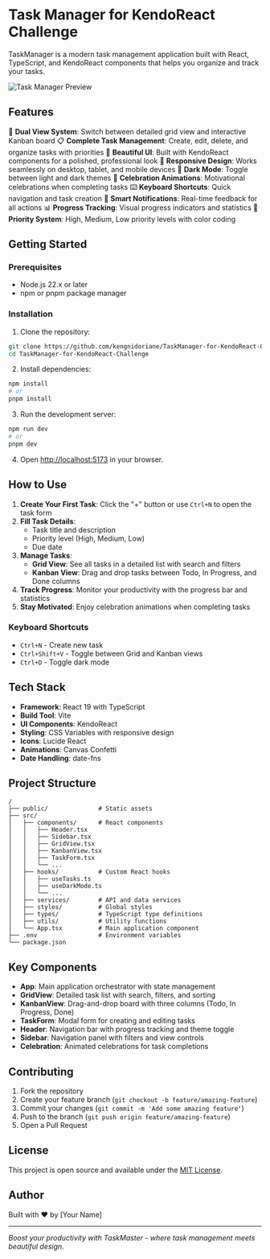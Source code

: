 # Task Manager for KendoReact Challenge

TaskManager is a modern task management application built with React, TypeScript, and KendoReact components that helps you organize and track your tasks.

![Task Manager Preview](https://Task+Manager+Preview)

## Features

🎯 **Dual View System**: Switch between detailed grid view and interactive Kanban board
📋 **Complete Task Management**: Create, edit, delete, and organize tasks with priorities
🎨 **Beautiful UI**: Built with KendoReact components for a polished, professional look
📱 **Responsive Design**: Works seamlessly on desktop, tablet, and mobile devices
🌙 **Dark Mode**: Toggle between light and dark themes
🎉 **Celebration Animations**: Motivational celebrations when completing tasks
⌨️ **Keyboard Shortcuts**: Quick navigation and task creation
🔔 **Smart Notifications**: Real-time feedback for all actions
📊 **Progress Tracking**: Visual progress indicators and statistics
🎯 **Priority System**: High, Medium, Low priority levels with color coding

## Getting Started

### Prerequisites

- Node.js 22.x or later
- npm or pnpm package manager

### Installation

1. Clone the repository:
```bash
git clone https://github.com/kengnidoriane/TaskManager-for-KendoReact-Challenge.git
cd TaskManager-for-KendoReact-Challenge
```

2. Install dependencies:
```bash
npm install
# or
pnpm install
```

3. Run the development server:
```bash
npm run dev
# or
pnpm dev
```

4. Open [http://localhost:5173](http://localhost:5173) in your browser.

## How to Use

1. **Create Your First Task**: Click the "+" button or use `Ctrl+N` to open the task form
2. **Fill Task Details**:
   - Task title and description
   - Priority level (High, Medium, Low)
   - Due date
3. **Manage Tasks**:
   - **Grid View**: See all tasks in a detailed list with search and filters
   - **Kanban View**: Drag and drop tasks between Todo, In Progress, and Done columns
4. **Track Progress**: Monitor your productivity with the progress bar and statistics
5. **Stay Motivated**: Enjoy celebration animations when completing tasks

### Keyboard Shortcuts

- `Ctrl+N` - Create new task
- `Ctrl+Shift+V` - Toggle between Grid and Kanban views
- `Ctrl+D` - Toggle dark mode

## Tech Stack

- **Framework**: React 19 with TypeScript
- **Build Tool**: Vite
- **UI Components**: KendoReact
- **Styling**: CSS Variables with responsive design
- **Icons**: Lucide React
- **Animations**: Canvas Confetti
- **Date Handling**: date-fns

## Project Structure

```
/
├── public/              # Static assets
├── src/
│   ├── components/      # React components
│   │   ├── Header.tsx
│   │   ├── Sidebar.tsx
│   │   ├── GridView.tsx
│   │   ├── KanbanView.tsx
│   │   ├── TaskForm.tsx
│   │   └── ...
│   ├── hooks/           # Custom React hooks
│   │   ├── useTasks.ts
│   │   ├── useDarkMode.ts
│   │   └── ...
│   ├── services/        # API and data services
│   ├── styles/          # Global styles
│   ├── types/           # TypeScript type definitions
│   ├── utils/           # Utility functions
│   └── App.tsx          # Main application component
├── .env                 # Environment variables
└── package.json
```

## Key Components

- **App**: Main application orchestrator with state management
- **GridView**: Detailed task list with search, filters, and sorting
- **KanbanView**: Drag-and-drop board with three columns (Todo, In Progress, Done)
- **TaskForm**: Modal form for creating and editing tasks
- **Header**: Navigation bar with progress tracking and theme toggle
- **Sidebar**: Navigation panel with filters and view controls
- **Celebration**: Animated celebrations for task completions

## Contributing

1. Fork the repository
2. Create your feature branch (`git checkout -b feature/amazing-feature`)
3. Commit your changes (`git commit -m 'Add some amazing feature'`)
4. Push to the branch (`git push origin feature/amazing-feature`)
5. Open a Pull Request

## License

This project is open source and available under the [MIT License](LICENSE).

## Author

Built with ❤️ by [Your Name]

---

*Boost your productivity with TaskMaster - where task management meets beautiful design.*